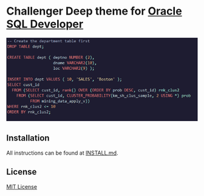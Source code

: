 # Challenger Deep theme for [Oracle SQL Developer](https://www.oracle.com/database/technologies/appdev/sql-developer.html)

![Screenshot](images/theme_syntax.png)

## Installation

All instructions can be found at [INSTALL.md](INSTALL.md#install).

## License

[MIT License](./LICENSE)
